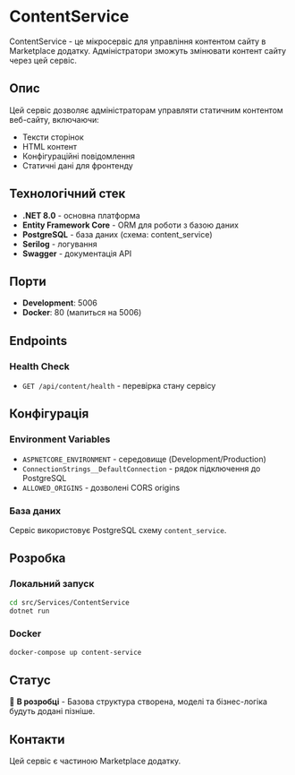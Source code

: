 # ContentService

ContentService - це мікросервіс для управління контентом сайту в Marketplace додатку. Адміністратори зможуть змінювати контент сайту через цей сервіс.

## Опис

Цей сервіс дозволяє адміністраторам управляти статичним контентом веб-сайту, включаючи:
- Тексти сторінок
- HTML контент  
- Конфігураційні повідомлення
- Статичні дані для фронтенду

## Технологічний стек

- **.NET 8.0** - основна платформа
- **Entity Framework Core** - ORM для роботи з базою даних
- **PostgreSQL** - база даних (схема: content_service)
- **Serilog** - логування
- **Swagger** - документація API

## Порти

- **Development**: 5006
- **Docker**: 80 (мапиться на 5006)

## Endpoints

### Health Check
- `GET /api/content/health` - перевірка стану сервісу

## Конфігурація

### Environment Variables
- `ASPNETCORE_ENVIRONMENT` - середовище (Development/Production)
- `ConnectionStrings__DefaultConnection` - рядок підключення до PostgreSQL
- `ALLOWED_ORIGINS` - дозволені CORS origins

### База даних
Сервіс використовує PostgreSQL схему `content_service`.

## Розробка

### Локальний запуск
```bash
cd src/Services/ContentService
dotnet run
```

### Docker
```bash
docker-compose up content-service
```

## Статус
🚧 **В розробці** - Базова структура створена, моделі та бізнес-логіка будуть додані пізніше.

## Контакти
Цей сервіс є частиною Marketplace додатку.
